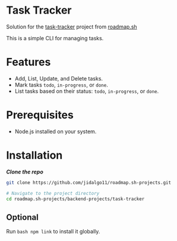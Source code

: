 # Task Tracker

Solution for the [task-tracker](https://roadmap.sh/projects/task-tracker) project from [roadmap.sh](https://roadmap.sh)

This is a simple CLI for managing tasks.

# Features

- Add, List, Update, and Delete tasks.
- Mark tasks `todo`, `in-progress`, or `done`.
- List tasks based on their status: `todo`, `in-progress`, or `done`.

# Prerequisites

- Node.js installed on your system.

# Installation

***Clone the repo*** 

```bash
git clone https://github.com/jidalgo11/roadmap.sh-projects.git

# Navigate to the project directory
cd roadmap.sh-projects/backend-projects/task-tracker
```

## Optional

Run ```bash npm link``` to install it globally.
